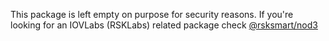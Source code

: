   This package is left empty on purpose for security reasons.
  If you're looking for an IOVLabs (RSKLabs) related package check [@rsksmart/nod3](https://www.npmjs.com/package/@rsksmart/nod3)

